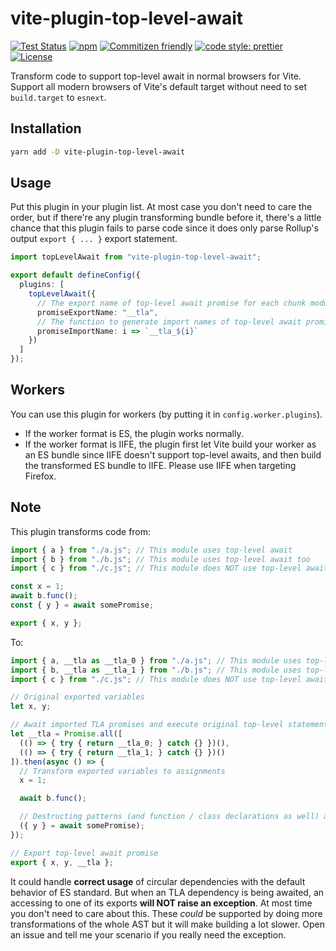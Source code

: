 # vite-plugin-top-level-await

[![Test Status](https://img.shields.io/github/actions/workflow/status/Menci/vite-plugin-top-level-await/test.yaml?branch=main&style=flat-square)](https://github.com/Menci/vite-plugin-top-level-await/actions?query=workflow%3ATest)
[![npm](https://img.shields.io/npm/v/vite-plugin-top-level-await?style=flat-square)](https://www.npmjs.com/package/vite-plugin-top-level-await)
[![Commitizen friendly](https://img.shields.io/badge/commitizen-friendly-brightgreen.svg?style=flat-square)](http://commitizen.github.io/cz-cli/)
[![code style: prettier](https://img.shields.io/badge/code_style-prettier-ff69b4.svg?style=flat-square)](https://github.com/prettier/prettier)
[![License](https://img.shields.io/github/license/Menci/vite-plugin-top-level-await?style=flat-square)](LICENSE)

Transform code to support top-level await in normal browsers for Vite. Support all modern browsers of Vite's default target without need to set `build.target` to `esnext`.

## Installation

```bash
yarn add -D vite-plugin-top-level-await
```

## Usage

Put this plugin in your plugin list. At most case you don't need to care the order, but if there're any plugin transforming bundle before it, there's a little chance that this plugin fails to parse code since it does only parse Rollup's output `export { ... }` export statement.

```typescript
import topLevelAwait from "vite-plugin-top-level-await";

export default defineConfig({
  plugins: [
    topLevelAwait({
      // The export name of top-level await promise for each chunk module
      promiseExportName: "__tla",
      // The function to generate import names of top-level await promise in each chunk module
      promiseImportName: i => `__tla_${i}`
    })
  ]
});
```

## Workers

You can use this plugin for workers (by putting it in `config.worker.plugins`).

* If the worker format is ES, the plugin works normally.
* If the worker format is IIFE, the plugin first let Vite build your worker as an ES bundle since IIFE doesn't support top-level awaits, and then build the transformed ES bundle to IIFE. Please use IIFE when targeting Firefox.

## Note

This plugin transforms code from:

```js
import { a } from "./a.js"; // This module uses top-level await
import { b } from "./b.js"; // This module uses top-level await too
import { c } from "./c.js"; // This module does NOT use top-level await

const x = 1;
await b.func();
const { y } = await somePromise;

export { x, y };
```

To:

```js
import { a, __tla as __tla_0 } from "./a.js"; // This module uses top-level await
import { b, __tla as __tla_1 } from "./b.js"; // This module uses top-level await too
import { c } from "./c.js"; // This module does NOT use top-level await

// Original exported variables
let x, y;

// Await imported TLA promises and execute original top-level statements
let __tla = Promise.all([
  (() => { try { return __tla_0; } catch {} })(),
  (() => { try { return __tla_1; } catch {} })()
]).then(async () => {
  // Transform exported variables to assignments
  x = 1;

  await b.func();

  // Destructing patterns (and function / class declarations as well) are handled correctly
  ({ y } = await somePromise);
});

// Export top-level await promise
export { x, y, __tla };
```

It could handle **correct usage** of circular dependencies with the default behavior of ES standard. But when an TLA dependency is being awaited, an accessing to one of its exports **will NOT raise an exception**. At most time you don't need to care about this. These *could* be supported by doing more transformations of the whole AST but it will make building a lot slower. Open an issue and tell me your scenario if you really need the exception.
